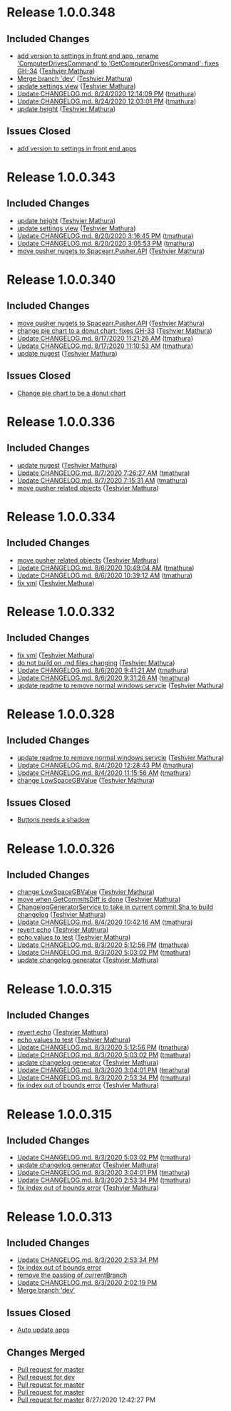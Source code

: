 # Release 1.0.0.348

## Included Changes
 - [add version to settings in front end app, rename 'ComputerDrivesCommand' to 'GetComputerDrivesCommand'; fixes GH-34](https://github.com/tmathura/Spacearr/commit/eced6a8d300ef9e80d9dd2dfe76d5c88cb722272) ([Teshvier Mathura](https://github.com/tmathura))
 - [Merge branch 'dev'](https://github.com/tmathura/Spacearr/commit/1ce9813e433bde5204b093cf0bc2ef63038cc60e) ([Teshvier Mathura](https://github.com/tmathura))
 - [update settings view](https://github.com/tmathura/Spacearr/commit/e5578c9450078e98c74097827f003f5f3485aecb) ([Teshvier Mathura](https://github.com/tmathura))
 - [Update CHANGELOG.md. 8/24/2020 12:14:09 PM](https://github.com/tmathura/Spacearr/commit/f757682a1ab00268903a3a0fa9fea1691ec6a268) ([tmathura](https://github.com/tmathura))
 - [Update CHANGELOG.md. 8/24/2020 12:03:01 PM](https://github.com/tmathura/Spacearr/commit/f74ce5d22e3223c25ae2b9213606f51fdde5c5a2) ([tmathura](https://github.com/tmathura))
 - [update height](https://github.com/tmathura/Spacearr/commit/e33011d41d7b9d0afc1a87eed8370b4cdd518f9a) ([Teshvier Mathura](https://github.com/tmathura))

## Issues Closed
 - [add version to settings in front end apps](https://github.com/tmathura/Spacearr/issues/34)


# Release 1.0.0.343

## Included Changes
 - [update height](https://github.com/tmathura/Spacearr/commit/e33011d41d7b9d0afc1a87eed8370b4cdd518f9a) ([Teshvier Mathura](https://github.com/tmathura))
 - [update settings view](https://github.com/tmathura/Spacearr/commit/7cb13cb54a3fd7d723b5e09c10c7dd2f5d45bf49) ([Teshvier Mathura](https://github.com/tmathura))
 - [Update CHANGELOG.md. 8/20/2020 3:16:45 PM](https://github.com/tmathura/Spacearr/commit/9904f746ef915f52b12fd6ebc33f8c9b47eda9d7) ([tmathura](https://github.com/tmathura))
 - [Update CHANGELOG.md. 8/20/2020 3:05:53 PM](https://github.com/tmathura/Spacearr/commit/d2c8791880e5066e2ee356bdf3d7a90eb28a0cf7) ([tmathura](https://github.com/tmathura))
 - [move pusher nugets to Spacearr.Pusher.API](https://github.com/tmathura/Spacearr/commit/1322afc05b64f7f8661569f4877639a773cb1fee) ([Teshvier Mathura](https://github.com/tmathura))

# Release 1.0.0.340

## Included Changes
 - [move pusher nugets to Spacearr.Pusher.API](https://github.com/tmathura/Spacearr/commit/1322afc05b64f7f8661569f4877639a773cb1fee) ([Teshvier Mathura](https://github.com/tmathura))
 - [change pie chart to a donut chart; fixes GH-33](https://github.com/tmathura/Spacearr/commit/bd8f0d7d999f9951784afd895ca9e623e3da92aa) ([Teshvier Mathura](https://github.com/tmathura))
 - [Update CHANGELOG.md. 8/17/2020 11:21:26 AM](https://github.com/tmathura/Spacearr/commit/96f92e003e554d2df7b4d3aec82484f7a5b7a833) ([tmathura](https://github.com/tmathura))
 - [Update CHANGELOG.md. 8/17/2020 11:10:53 AM](https://github.com/tmathura/Spacearr/commit/4ff25a8833726ec92be2baad89b3f5cef1b6418f) ([tmathura](https://github.com/tmathura))
 - [update nugest](https://github.com/tmathura/Spacearr/commit/bd2753447dfa3c7c92c8f3b8e5b46fab5be9240a) ([Teshvier Mathura](https://github.com/tmathura))

## Issues Closed
 - [Change pie chart to be a donut chart](https://github.com/tmathura/Spacearr/issues/33)

# Release 1.0.0.336

## Included Changes
 - [update nugest](https://github.com/tmathura/Spacearr/commit/bd2753447dfa3c7c92c8f3b8e5b46fab5be9240a) ([Teshvier Mathura](https://github.com/tmathura))
 - [Update CHANGELOG.md. 8/7/2020 7:26:27 AM](https://github.com/tmathura/Spacearr/commit/0be609ab697fdfcf16b7a155dcb312db0364178e) ([tmathura](https://github.com/tmathura))
 - [Update CHANGELOG.md. 8/7/2020 7:15:31 AM](https://github.com/tmathura/Spacearr/commit/0029f11b62d1022b92264ee418d061fc532c2e92) ([tmathura](https://github.com/tmathura))
 - [move pusher related objects](https://github.com/tmathura/Spacearr/commit/7c2e3938f0f861d37602b64ce12af325c3215d88) ([Teshvier Mathura](https://github.com/tmathura))

# Release 1.0.0.334

## Included Changes
 - [move pusher related objects](https://github.com/tmathura/Spacearr/commit/7c2e3938f0f861d37602b64ce12af325c3215d88) ([Teshvier Mathura](https://github.com/tmathura))
 - [Update CHANGELOG.md. 8/6/2020 10:49:04 AM](https://github.com/tmathura/Spacearr/commit/c7294ad5870b7a0ca6ec7606a912b3ef9d6caadb) ([tmathura](https://github.com/tmathura))
 - [Update CHANGELOG.md. 8/6/2020 10:39:12 AM](https://github.com/tmathura/Spacearr/commit/4a638d0cb91d42a7ae5f349f3399e4958b5916c5) ([tmathura](https://github.com/tmathura))
 - [fix yml](https://github.com/tmathura/Spacearr/commit/292e4a4521929b93c74411519122e8ad35322592) ([Teshvier Mathura](https://github.com/tmathura))

# Release 1.0.0.332

## Included Changes
 - [fix yml](https://github.com/tmathura/Spacearr/commit/292e4a4521929b93c74411519122e8ad35322592) ([Teshvier Mathura](https://github.com/tmathura))
 - [do not build on .md files changing](https://github.com/tmathura/Spacearr/commit/e44ed21097642224435cabf9f3524811cbb483c6) ([Teshvier Mathura](https://github.com/tmathura))
 - [Update CHANGELOG.md. 8/6/2020 9:41:21 AM](https://github.com/tmathura/Spacearr/commit/58989ea1f89621e56378cd3b77e2e5e9161ec7a5) ([tmathura](https://github.com/tmathura))
 - [Update CHANGELOG.md. 8/6/2020 9:31:26 AM](https://github.com/tmathura/Spacearr/commit/fac9bf1002469de67b06831b3e0ed5c66ee5ee38) ([tmathura](https://github.com/tmathura))
 - [update readme to remove normal windows servcie](https://github.com/tmathura/Spacearr/commit/b4300762235358c0502fc7306c8304348cc3c21a) ([Teshvier Mathura](https://github.com/tmathura))

# Release 1.0.0.328

## Included Changes
 - [update readme to remove normal windows servcie](https://github.com/tmathura/Spacearr/commit/b4300762235358c0502fc7306c8304348cc3c21a) ([Teshvier Mathura](https://github.com/tmathura))
 - [Update CHANGELOG.md. 8/4/2020 12:28:43 PM](https://github.com/tmathura/Spacearr/commit/26f8f3ec404b667a68cb0e1076402344c2e59324) ([tmathura](https://github.com/tmathura))
 - [Update CHANGELOG.md. 8/4/2020 11:15:56 AM](https://github.com/tmathura/Spacearr/commit/735359d0c036053f269a79564ce2a4dd98a25902) ([tmathura](https://github.com/tmathura))
 - [change LowSpaceGBValue](https://github.com/tmathura/Spacearr/commit/9eb133e3b98ade9e1c7412287ccabde3d42402cb) ([Teshvier Mathura](https://github.com/tmathura))

## Issues Closed
 - [Buttons needs a shadow](https://github.com/tmathura/Spacearr/issues/32)

# Release 1.0.0.326

## Included Changes
 - [change LowSpaceGBValue](https://github.com/tmathura/Spacearr/commit/9eb133e3b98ade9e1c7412287ccabde3d42402cb) ([Teshvier Mathura](https://github.com/tmathura))
 - [move when GetCommitsDiff is done](https://github.com/tmathura/Spacearr/commit/9454d5c084a689aa134f1b819996db95c5b04535) ([Teshvier Mathura](https://github.com/tmathura))
 - [ChangelogGeneratorService to take in current commit Sha to build changelog](https://github.com/tmathura/Spacearr/commit/704f3eb10669e79c78f2578f9948cfbaa58a51c3) ([Teshvier Mathura](https://github.com/tmathura))
 - [Update CHANGELOG.md. 8/4/2020 10:42:16 AM](https://github.com/tmathura/Spacearr/commit/b01355bcd5daa707e3567ab2fc630240aaf8ddab) ([tmathura](https://github.com/tmathura))
 - [revert echo](https://github.com/tmathura/Spacearr/commit/0a86d747a21a7c5122575797b6f633739d28549d) ([Teshvier Mathura](https://github.com/tmathura))
 - [echo values to test](https://github.com/tmathura/Spacearr/commit/ff7aa194a134e1afbf7ab68d88cacf264301118b) ([Teshvier Mathura](https://github.com/tmathura))
 - [Update CHANGELOG.md. 8/3/2020 5:12:56 PM](https://github.com/tmathura/Spacearr/commit/767cf8be237217b2272ec91ef0aed7b8136a9a90) ([tmathura](https://github.com/tmathura))
 - [Update CHANGELOG.md. 8/3/2020 5:03:02 PM](https://github.com/tmathura/Spacearr/commit/bbfdad1e15b880a6cf71eece33c4daeb7ad8fef6) ([tmathura](https://github.com/tmathura))
 - [update changelog generator](https://github.com/tmathura/Spacearr/commit/9c64efd60e13dd36b6e2b82a118090621f6209a8) ([Teshvier Mathura](https://github.com/tmathura))

# Release 1.0.0.315

## Included Changes
 - [revert echo](https://github.com/tmathura/Spacearr/commit/0a86d747a21a7c5122575797b6f633739d28549d) ([Teshvier Mathura](https://github.com/tmathura))
 - [echo values to test](https://github.com/tmathura/Spacearr/commit/ff7aa194a134e1afbf7ab68d88cacf264301118b) ([Teshvier Mathura](https://github.com/tmathura))
 - [Update CHANGELOG.md. 8/3/2020 5:12:56 PM](https://github.com/tmathura/Spacearr/commit/767cf8be237217b2272ec91ef0aed7b8136a9a90) ([tmathura](https://github.com/tmathura))
 - [Update CHANGELOG.md. 8/3/2020 5:03:02 PM](https://github.com/tmathura/Spacearr/commit/bbfdad1e15b880a6cf71eece33c4daeb7ad8fef6) ([tmathura](https://github.com/tmathura))
 - [update changelog generator](https://github.com/tmathura/Spacearr/commit/9c64efd60e13dd36b6e2b82a118090621f6209a8) ([Teshvier Mathura](https://github.com/tmathura))
 - [Update CHANGELOG.md. 8/3/2020 3:04:01 PM](https://github.com/tmathura/Spacearr/commit/68d574b51df3a63f937ef4a67d0ba23cbb2a6890) ([tmathura](https://github.com/tmathura))
 - [Update CHANGELOG.md. 8/3/2020 2:53:34 PM](https://github.com/tmathura/Spacearr/commit/d0c924ee601393e33db10895bbe42fed7c43b51d) ([tmathura](https://github.com/tmathura))
 - [fix index out of bounds error](https://github.com/tmathura/Spacearr/commit/27b9b3c00ed4ee015797a1a1457e83167386e01c) ([Teshvier Mathura](https://github.com/tmathura))

# Release 1.0.0.315

## Included Changes
 - [Update CHANGELOG.md. 8/3/2020 5:03:02 PM](https://github.com/tmathura/Spacearr/commit/bbfdad1e15b880a6cf71eece33c4daeb7ad8fef6) ([tmathura](https://github.com/tmathura))
 - [update changelog generator](https://github.com/tmathura/Spacearr/commit/9c64efd60e13dd36b6e2b82a118090621f6209a8) ([Teshvier Mathura](https://github.com/tmathura))
 - [Update CHANGELOG.md. 8/3/2020 3:04:01 PM](https://github.com/tmathura/Spacearr/commit/68d574b51df3a63f937ef4a67d0ba23cbb2a6890) ([tmathura](https://github.com/tmathura))
 - [Update CHANGELOG.md. 8/3/2020 2:53:34 PM](https://github.com/tmathura/Spacearr/commit/d0c924ee601393e33db10895bbe42fed7c43b51d) ([tmathura](https://github.com/tmathura))
 - [fix index out of bounds error](https://github.com/tmathura/Spacearr/commit/27b9b3c00ed4ee015797a1a1457e83167386e01c) ([Teshvier Mathura](https://github.com/tmathura))

# Release 1.0.0.313

## Included Changes
 - [Update CHANGELOG.md. 8/3/2020 2:53:34 PM](https://api.github.com/repos/tmathura/Spacearr/git/commits/d0c924ee601393e33db10895bbe42fed7c43b51d)
 - [fix index out of bounds error](https://api.github.com/repos/tmathura/Spacearr/git/commits/27b9b3c00ed4ee015797a1a1457e83167386e01c)
 - [remove the passing of currentBranch](https://api.github.com/repos/tmathura/Spacearr/git/commits/f27e1ba62dde07b65423a7ba9e8b88f9d6707201)
 - [Update CHANGELOG.md. 8/3/2020 2:02:19 PM](https://api.github.com/repos/tmathura/Spacearr/git/commits/6b3b41bf913cb2a46a3af94c03ac0b2e7777cde7)
 - [Merge branch 'dev'](https://api.github.com/repos/tmathura/Spacearr/git/commits/01c8c7b2914af47e11294200af3826364de29994)

## Issues Closed
 - [Auto update apps](https://github.com/tmathura/Spacearr/issues/25)

## Changes Merged
 - [Pull request for master](https://github.com/tmathura/Spacearr/pull/31)
 - [Pull request for dev](https://github.com/tmathura/Spacearr/pull/30)
 - [Pull request for master](https://github.com/tmathura/Spacearr/pull/29)
 - [Pull request for master](https://github.com/tmathura/Spacearr/pull/28)
 - [Pull request for master](https://github.com/tmathura/Spacearr/pull/27)
8/27/2020 12:42:27 PM